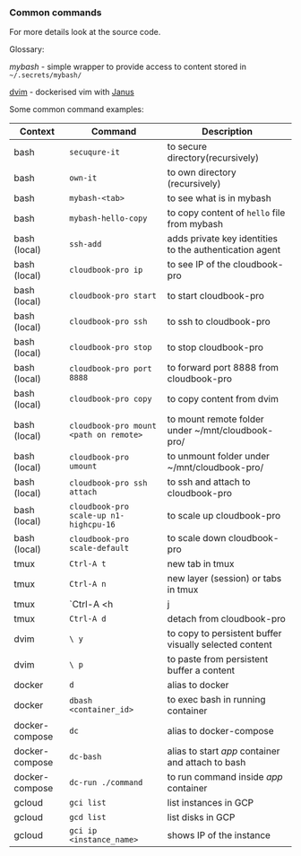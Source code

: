 ### Common commands

For more details look at the source code.

Glossary:

_mybash_ - simple wrapper to provide access to content stored in `~/.secrets/mybash/`

[dvim](https://github.com/mshytikov/dvim) - dockerised vim with [Janus](https://github.com/carlhuda/janus)


Some common command examples:

| Context | Command | Description |
| --------| ------- | ----------- |
| bash | `secuqure-it`| to secure directory(recursively) |
| bash | `own-it` | to own directory (recursively) |
| bash | `mybash-<tab>` | to see what is in mybash |
| bash | `mybash-hello-copy`| to copy content of `hello` file from mybash |
| bash (local) | `ssh-add` | adds private key identities to the authentication agent |
| bash (local) | `cloudbook-pro ip` | to see IP of the cloudbook-pro |
| bash (local) | `cloudbook-pro start` | to start cloudbook-pro |
| bash (local) | `cloudbook-pro ssh` | to ssh to cloudbook-pro |
| bash (local) | `cloudbook-pro stop` | to stop cloudbook-pro |
| bash (local) | `cloudbook-pro port 8888` | to forward port 8888 from cloudbook-pro |
| bash (local) | `cloudbook-pro copy` | to copy content from dvim |
| bash (local) | `cloudbook-pro mount <path on remote>` | to mount remote folder under ~/mnt/cloudbook-pro/ |
| bash (local) | `cloudbook-pro umount` | to unmount folder under ~/mnt/cloudbook-pro/ |
| bash (local) | `cloudbook-pro ssh attach` | to ssh and attach to cloudbook-pro |
| bash (local) | `cloudbook-pro scale-up n1-highcpu-16` | to scale up cloudbook-pro |
| bash (local) | `cloudbook-pro scale-default` | to scale down cloudbook-pro |
| tmux | `Ctrl-A t` | new tab in tmux |
| tmux | `Ctrl-A n` | new layer (session) or tabs  in tmux |
| tmux | `Ctrl-A <h|j|k|l>` | vim binding for navigation between tmux windows/sessions |
| tmux | `Ctrl-A d` | detach from cloudbook-pro |
| dvim | `\ y` | to copy to persistent buffer visually selected content |
| dvim | `\ p` | to paste from persistent buffer a content |
| docker | `d` | alias to docker |
| docker | `dbash <container_id>` | to exec bash in running container |
| docker-compose | `dc` | alias to docker-compose |
| docker-compose | `dc-bash` | alias to start _app_ container and attach to bash |
| docker-compose | `dc-run ./command` | to run command inside _app_ container |
| gcloud | `gci list` | list instances in GCP |
| gcloud | `gcd list` | list disks in GCP |
| gcloud | `gci ip <instance_name>` | shows IP of the instance |
